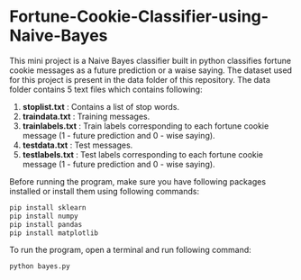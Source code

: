 # Fortune-Cookie-Classifier-using-Naive-Bayes

This mini project is a Naive Bayes classifier built in python classifies fortune cookie messages as a future prediction or a waise saying. The dataset used for this project is present in the data folder of this repository. The data folder contains 5 text files which contains following:
  1. **stoplist.txt** : Contains a list of stop words.
  2. **traindata.txt** : Training messages.
  3. **trainlabels.txt** : Train labels corresponding to each fortune cookie message (1 - future prediction and 0 - wise saying).
  4. **testdata.txt** : Test messages.
  5. **testlabels.txt** : Test labels corresponding to each fortune cookie message (1 - future prediction and 0 - wise saying).
  
Before running the program, make sure you have following packages installed or install them using following commands:
 ```python
 pip install sklearn
 pip install numpy
 pip install pandas
 pip install matplotlib
 ```
 
To run the program, open a terminal and run following command:
 ```python
 python bayes.py
 ```
